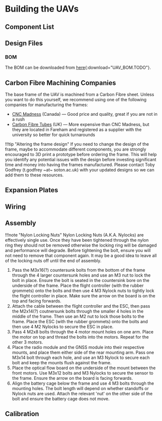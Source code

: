 # Building the UAVs

## Component List

## Design Files

### BOM

The BOM can be downloaded from [here](../assets/uav/bom){:download="UAV_BOM.TODO"}.

## Carbon Fibre Machining Companies

The base frame of the UAV is machined from a Carbon Fibre sheet. Unless you want to do this yourself, we recommend using one of the following companies for manufacturing the frames:

- [CNC Madness](https://cncmadness.com/) (Canada) — Good price and quality, great if you are not in a rush
- [Carbon Fibre Tubes](https://www.carbonfibretubes.co.uk/) (UK) — More expensive than CNC Madness, but they are located in Fareham and registered as a supplier with the university so better for quick turnarounds

!!!tip "Altering the frame design"
    If you need to change the design of the frame, maybe to accommodate different components, you are strongly encouraged to 3D print a prototype before ordering the frame. This will help you identify any potential issues with the design before investing significant time and money into having the frames manufactured. Please contact Toby Godfrey (t.godfrey ~at~ soton.ac.uk) with your updated designs so we can add them to these resources.

## Expansion Plates

## Wiring

## Assembly

!!!note "Nylon Locking Nuts"
    Nylon Locking Nuts (A.K.A. Nylocks) are effectively single use. Once they have been tightened through the nylon ring they should not be removed otherwise the locking ring will be damaged and performance will degrade. Before tightening the bolt, ensure you will not need to remove that component again. It may be a good idea to leave all of the locking nuts off until the end of assembly.

1. Pass the M3x16(?) countersunk bolts from the bottom of the frame through the 4 larger countersunk holes and use an M3 nut to lock the bolt in place. Ensure the bolt is seated in the countersink bore on the underside of the frame. Place the flight controller (with the rubber grommets) onto the bolts and then use 4 M3 Nylock nuts to tightly lock the flight controller in place. Make sure the arrow on the board is on the top and facing forwards.
2. Attach the cable between the flight controller and the ESC, then pass the M2x14(?) coutnersunk bolts through the smaller 4 holes in the middle of the frame. Then use an M2 nut to lock those bolts to the frame. Place the ESC (with the rubber grommets) onto the bolts and then use 4 M2 Nylocks to secure the ESC in place.
3. Pass 4 M2x8 bolts through the 4 motor mount holes on one arm. Place the motor on top and thread the bolts into the motors. Repeat for the other 3 motors.
4. Place the radio module and the GNSS module into their respective mounts, and place them either side of the rear mounting arm. Pass one M3x14 bolt through each hole, and use an M3 Nylock to secure each bolt and keep the mounts flush against the frame.
5. Place the optical flow board on the underside of the mount between the front motors. Use M3x12 bolts and M3 Nylocks to secure the sensor to the frame. Ensure the arrow on the board is facing forwards.
6. Align the battery cage below the frame and use 4 M3 bolts through the mounting holes. The bolt length will depend on whether standoffs or Nylock nuts are used. Attach the relevant 'nut' on the other side of the bolt and ensure the battery cage does not move.

## Calibration
